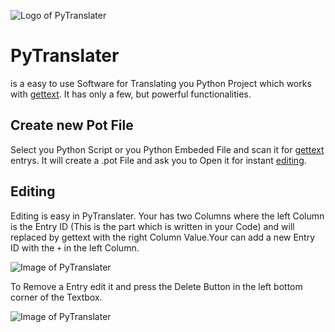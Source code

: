 ![Logo of PyTranslater](https://github.com/GreenSky-Productions/PyTranslater/blob/master/images/PyTranslater.ico)

# PyTranslater

is a easy to use Software for Translating you Python Project which works with [gettext](https://docs.python.org/3/library/gettext.html). It has only a few, but powerful functionalities.

## Create new Pot File
Select you Python Script or you Python Embeded File and scan it for [gettext](https://docs.python.org/3/library/gettext.html) entrys. It will create a .pot File and ask you to Open it for instant [editing](README.md#Editing).

## Editing
Editing is easy in PyTranslater. Your has two Columns where the left Column is the Entry ID (This is the part which is written in your Code) and will replaced by gettext with the right Column Value.Your can add a new Entry ID with the `+` in the left Column. 

![Image of PyTranslater](https://github.com/GreenSky-Productions/PyTranslater/blob/master/images/PyTranslater.png)

To Remove a Entry edit it and press the Delete Button in the left bottom corner of the Textbox.

![Image of PyTranslater](https://github.com/GreenSky-Productions/PyTranslater/blob/master/images/EditEntry.png)
